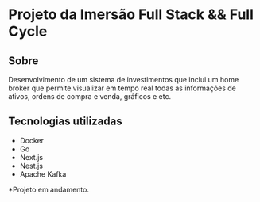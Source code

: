 # Projeto da Imersão Full Stack && Full Cycle

## Sobre
Desenvolvimento de um sistema de investimentos que inclui um home broker que permite visualizar em tempo real todas as informações de ativos, ordens de compra e venda, gráficos e etc.

## Tecnologias utilizadas
 - Docker
 - Go
 - Next.js
 - Nest.js
 - Apache Kafka


*Projeto em andamento.
